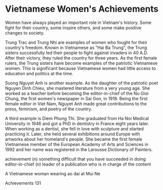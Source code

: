 # Vietnamese Women's Achievements

Women have always played an important role in Vietnam's history. Some fight for their country, some inspire others, and some make positive changes to society.

Trung Trac and Trung Nhi are examples of women who fought for their country's freedom. Known in Vietnamese as "Hai Ba Trung", the Trung sisters successfully led their people to fight against invaders in 40 A.D. After their victory, they ruled the country for three years. As the first female rulers, the Trung sisters have become examples of the patriotic Vietnamese women. This is significant because Vietnamese women had little access to education and politics at the time.

Suong Nguyet Anh is another example. As the daughter of the patriotic poet Nguyen Dinh Chieu, she mastered literature from a very young age. She worked as a teacher before becoming the editor-in-chief of the Nu Gioi Chung, the first women's newspaper in Sai Gon, in 1918. Being the first female editor in Viet Nam, Nguyet Anh made great contributions to the press, feminism, and poetry of the country.

A third example is Diem Phung Thi. She graduated from Ha Noi Medical University in 1946 and got a PhD in dentistry in France eight years later. When working as a dentist, she fell in love with sculpture and started practicing it. Later, she held several exhibitions around Europe with artworks about her homeland's people. She became the first female Vietnamese member of the European Academy of Arts and Sciences in 1992 and her name was registered in the Larousse Dictionary of Painters.

achievement (n) something difficult that you have succeeded in doing
editor-in-chief (n) leader of a publication who is in charge of the content

A Vietnamese woman wearing ao dai at Mui Ne

Achievements 131
